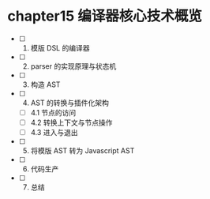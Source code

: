 # chapter15 编译器核心技术概览

- [ ] 1. 模版 DSL 的编译器
- [ ] 2. parser 的实现原理与状态机
- [ ] 3. 构造 AST
- [ ] 4. AST 的转换与插件化架构
  - [ ] 4.1 节点的访问
  - [ ] 4.2 转换上下文与节点操作
  - [ ] 4.3 进入与退出
- [ ] 5. 将模版 AST 转为 Javascript AST
- [ ] 6. 代码生产
- [ ] 7. 总结
